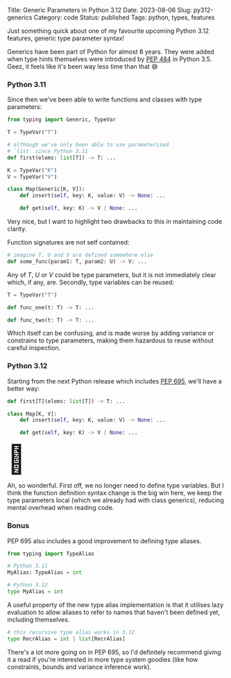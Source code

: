 Title: Generic Parameters in Python 3.12
Date: 2023-08-06
Slug: py312-generics
Category: code
Status: published
Tags: python, types, features

Just something quick about one of my favourite upcoming Python 3.12 features, generic type parameter syntax!

Generics have been part of Python for almost 8 years. They were added when type hints themselves were introduced by [PEP 484][pep-484] in Python 3.5. Geez, it feels like it's been way less time than that 😅

### Python 3.11

Since then we've been able to write functions and classes with type parameters:
```python
from typing import Generic, TypeVar

T = TypeVar("T")

# although we've only been able to use parameterised 
# `list` since Python 3.11
def first(elems: list[T]) -> T: ...

K = TypeVar("K")
V = TypeVar("V")

class Map(Generic[K, V]):
    def insert(self, key: K, value: V) -> None: ...

    def get(self, key: K) -> V | None: ...
```

Very nice, but I want to highlight two drawbacks to this in maintaining code clarity.

Function signatures are not self contained:
```python
# imagine T, U and V are defined somewhere else
def some_func(param1: T, param2: U) -> V: ...
```
Any of _T_, _U_ or _V_ could be type parameters, but it is not immediately clear which, if any, are. Secondly, type variables can be reused:
```python
T = TypeVar("T")

def func_one(t: T) -> T: ...

def func_two(t: T) -> T: ...
```
Which itself can be confusing, and is made worse by adding variance or constrains to type parameters, making them hazardous to reuse without careful inspection.

### Python 3.12

Starting from the next Python release which includes [PEP 695][pep-695], we'll have a better way:
```python
def first[T](elems: list[T]) -> T: ...

class Map[K, V]:
    def insert(self, key: K, value: V) -> None: ...

    def get(self, key: K) -> V | None: ...
```
<span style="font-size: 4rem;">🤗</span>

Ah, so wonderful. First off, we no longer need to define type variables. But I think the function definition syntax change is the big win here, we keep the type parameters local (which we already had with class generics), reducing mental overhead when reading code.

### Bonus

PEP 695 also includes a good improvement to defining type aliases.

```python
from typing import TypeAlias

# Python 3.11
MyAlias: TypeAlias = int

# Python 3.12
type MyAlias = int
```

A useful property of the new type alias implementation is that it utilises lazy evaluation to allow aliases to refer to names that haven't been defined yet, including themselves.

```python
# this recursive type alias works in 3.12
type RecrAlias = int | list[RecrAlias]
```

There's a lot more going on in PEP 695, so I'd definitely recommend giving it a read if you're interested in more type system goodies (like how constraints, bounds and variance inference work).

[pep-484]: https://peps.python.org/pep-0484/
[pep-695]: https://peps.python.org/pep-0695/
